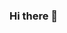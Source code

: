 ### Hi there 👋

<!--
**owenzhang76/owenzhang76** is a ✨ _special_ ✨ repository because its `README.md` (this file) appears on your GitHub profile.

Here are some ideas to get you started:

![Owen's GitHub stats](https://github-readme-stats.vercel.app/api?username=owenzhang76&show_icons=true)

